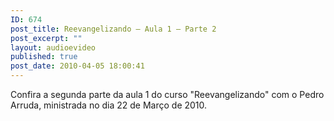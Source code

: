 ```yaml
---
ID: 674
post_title: Reevangelizando – Aula 1 – Parte 2
post_excerpt: ""
layout: audioevideo
published: true
post_date: 2010-04-05 18:00:41
---
```

Confira a segunda parte da aula 1 do curso "Reevangelizando" com o Pedro Arruda, ministrada no dia 22 de Março de 2010.